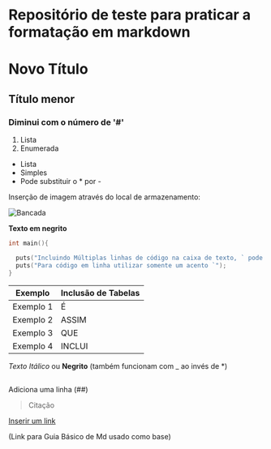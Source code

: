 # Repositório de teste para praticar a formatação em markdown

# Novo Título
## Título menor
### Diminui com o número de '#'

1. Lista
2. Enumerada

* Lista
* Simples
* Pode substituir o * por -


Inserção de imagem através do local de armazenamento:

![Bancada](./fotos/bancada.jpg)

__Texto em negrito__

```C
int main(){

  puts("Incluindo Múltiplas linhas de código na caixa de texto, ` pode ser substituido por ~");
  puts("Para código em linha utilizar somente um acento `");
}
```

Exemplo | Inclusão de Tabelas
--------- | ------
Exemplo 1 | É
Exemplo 2 | ASSIM
Exemplo 3 | QUE
Exemplo 4 | INCLUI

*Texto Itálico* ou **Negrito** (também funcionam com _ ao invés de *)

  ##
  
Adiciona uma linha (##)

> Citação

[Inserir um link](https://docs.pipz.com/central-de-ajuda/learning-center/guia-basico-de-markdown#open)

(Link para Guia Básico de Md usado como base)
